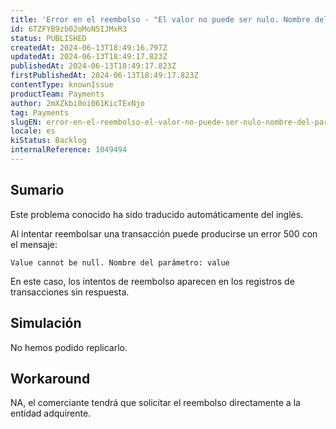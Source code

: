 ```yaml
---
title: 'Error en el reembolso - "El valor no puede ser nulo. Nombre del parámetro: valor'
id: 6TZFYB9zb02oMoN5IJMxR3
status: PUBLISHED
createdAt: 2024-06-13T18:49:16.797Z
updatedAt: 2024-06-13T18:49:17.823Z
publishedAt: 2024-06-13T18:49:17.823Z
firstPublishedAt: 2024-06-13T18:49:17.823Z
contentType: knownIssue
productTeam: Payments
author: 2mXZkbi0oi061KicTExNjo
tag: Payments
slugEN: error-en-el-reembolso-el-valor-no-puede-ser-nulo-nombre-del-parametro-valor
locale: es
kiStatus: Backlog
internalReference: 1049494
---
```


## Sumario

<div class="alert alert-info">
  <p>Este problema conocido ha sido traducido automáticamente del inglés.</p>
</div>


Al intentar reembolsar una transacción puede producirse un error 500 con el mensaje:

`Value cannot be null. Nombre del parámetro: value`

 En este caso, los intentos de reembolso aparecen en los registros de transacciones sin respuesta.


##

## Simulación


No hemos podido replicarlo.



## Workaround


NA, el comerciante tendrá que solicitar el reembolso directamente a la entidad adquirente.




